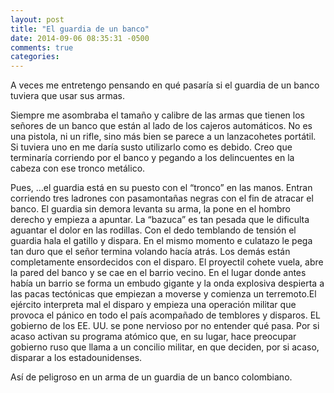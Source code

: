 ```yaml
---
layout: post
title: "El guardia de un banco"
date: 2014-09-06 08:35:31 -0500
comments: true
categories:
---
```


A veces me entretengo pensando en qué pasaría si el guardia de un banco
tuviera que usar sus armas.

Siempre me asombraba el tamaño y calibre de las armas que tienen los señores
de un banco que están al lado de los cajeros automáticos. No es una pistola,
ni un rifle, sino más bien se parece a un lanzacohetes portátil. Si tuviera
uno en me daría susto utilizarlo como es debido. Creo que terminaría corriendo
por el banco y pegando a los delincuentes en la cabeza con ese tronco metálico.

Pues, …el guardia está en su puesto con el “tronco” en las manos. Entran
corriendo tres ladrones con pasamontañas negras con el fin de atracar el banco.
El guardia sin demora levanta su arma, la pone en el hombro derecho y empieza
a apuntar. La “bazuca” es tan pesada que le dificulta aguantar el dolor
en las rodillas. Con el dedo temblando de tensión el guardia hala el gatillo
y dispara. En el mismo momento e culatazo le pega tan duro que el señor
termina volando hacía atrás. Los demás están completamente ensordecidos
con el disparo. El proyectil cohete vuela, abre la pared del banco y se
cae en el barrio vecino. En el lugar donde antes había un barrio se forma
un embudo gigante y la onda explosiva despierta a las pacas tectónicas que
empiezan a moverse y comienza un terremoto.El ejército interpreta mal
el disparo y empieza una operación militar que provoca el pánico en todo
el país acompañado de temblores y disparos. EL gobierno de los EE. UU. se
pone nervioso por no entender qué pasa. Por si acaso activan su programa
atómico que, en su lugar, hace preocupar gobierno ruso que llama
a un concilio militar, en que deciden, por si acaso, disparar
a los estadounidenses.

Así de peligroso en un arma de un guardia de un banco colombiano.
